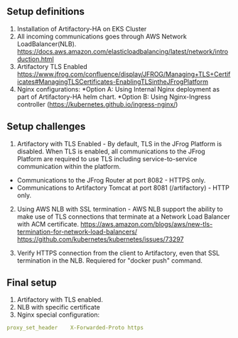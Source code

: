 


## Setup definitions

1. Installation of Artifactory-HA on EKS Cluster 
2. All incoming communications goes through AWS Network LoadBalancer(NLB).  https://docs.aws.amazon.com/elasticloadbalancing/latest/network/introduction.html
3. Artifactory TLS Enabled https://www.jfrog.com/confluence/display/JFROG/Managing+TLS+Certificates#ManagingTLSCertificates-EnablingTLSintheJFrogPlatform
4. Nginx configurations:
*Option A: Using Internal Nginx deployment as part of Artifactory-HA helm chart.
*Option B: Using Nginx-Ingress controller (https://kubernetes.github.io/ingress-nginx/)

## Setup challenges

1. Artifactory with TLS Enabled - By default, TLS in the JFrog Platform is disabled. When TLS is enabled, all communications to the JFrog Platform are required to use TLS including service-to-service communication within the platform. 
* Communications to the JFrog Router at port 8082 - HTTPS only.
* Communications to Artifactory Tomcat at port 8081 (/artifactory) - HTTP only.


2. Using AWS NLB with SSL termination - AWS NLB support the ability to make use of TLS connections that terminate at a Network Load Balancer with ACM certificate.
https://aws.amazon.com/blogs/aws/new-tls-termination-for-network-load-balancers/
https://github.com/kubernetes/kubernetes/issues/73297

3. Verify HTTPS connection from the client to Artifactory, even that SSL termination in the NLB. Requiered for "docker push" command.


## Final setup

1. Artifactory with TLS enabled.
2. NLB with specific certificate
3. Nginx special configuration:
```yaml
proxy_set_header    X-Forwarded-Proto https
```
